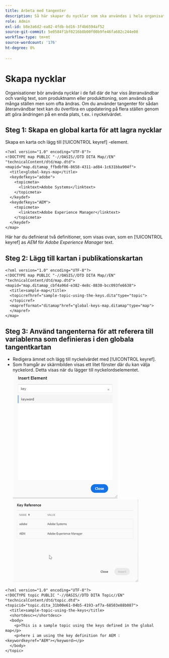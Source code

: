 ```yaml
---
title: Arbeta med tangenter
description: Så här skapar du nycklar som ska användas i hela organisationens innehåll
role: Admin
exl-id: b8e3a6d2-ea82-4fdb-bd16-3f4b6594af52
source-git-commit: 5e0584f1bf0216b8b00f00b9fe46fa682c244e08
workflow-type: tm+mt
source-wordcount: '176'
ht-degree: 0%

---
```


# Skapa nycklar

Organisationer bör använda nycklar i de fall där de har viss återanvändbar och vanlig text, som produktnamn eller produkttoning, som används på många ställen men som ofta ändras. Om du använder tangenter för sådan återanvändbar text kan du överföra en uppdatering på flera ställen genom att göra ändringen på en enda plats, t.ex. i nyckelvärdet.

## Steg 1: Skapa en global karta för att lagra nycklar

Skapa en karta och lägg till [!UICONTROL keyref] -element.

```
<?xml version="1.0" encoding="UTF-8"?>
<!DOCTYPE map PUBLIC "-//OASIS//DTD DITA Map//EN" "technicalContent/dtd/map.dtd">
<mapid="map.ditamap_ffbdbf06-8658-4311-ad84-1c631bba904f">
  <title>global-keys-map</title>
  <keydefkeys="adobe">
    <topicmeta>
      <linktext>Adobe Systems</linktext>
    </topicmeta>
  </keydef>
  <keydefkeys="AEM">
    <topicmeta>
      <linktext>Adobe Experience Manager</linktext>
    </topicmeta>
  </keydef>
</map>
```

Här har du definierat två definitioner, som visas ovan, som en [!UICONTROL keyref] as _AEM_ för _Adobe Experience Manager_ text.

## Steg 2: Lägg till kartan i publikationskartan

```
<?xml version="1.0" encoding="UTF-8"?>
<!DOCTYPE map PUBLIC "-//OASIS//DTD DITA Map//EN" "technicalContent/dtd/map.dtd">
<mapid="map.ditamap_cbf4a96d-e382-4e8c-8830-bcc093fe6638">
  <title>sample-map</title>
  <topicrefhref="sample-topic-using-the-keys.dita"type="topic">
  </topicref>
  <maprefformat="ditamap"href="global-keys-map.ditamap"type="map">
  </mapref>
</map>
```

## Steg 3: Använd tangenterna för att referera till variablerna som definieras i den globala tangentkartan

+ Redigera ämnet och lägg till nyckelvärdet med [!UICONTROL keyref].
+ Som framgår av skärmbilden visas ett litet fönster där du kan välja nyckelord. Detta visas när du lägger till nyckelordselementet.
  ![Infoga element](assets/insert_element.png)
  ![Nyckelreferens](assets/key_ref.png)

```
<?xml version="1.0" encoding="UTF-8"?>
<!DOCTYPE topic PUBLIC "-//OASIS//DTD DITA Topic//EN" "technicalContent/dtd/topic.dtd">
<topicid="topic.dita_31b00e61-04b5-4193-af7a-68503e88b087">
  <title>sample-topic-using-the-keys</title>
  <shortdesc></shortdesc>
  <body>
    <p>This is a sample topic using the keys defined in the global map</p>
    <p>here i am using the key definition for AEM :<keywordkeyref="AEM"></keyword></p>
  </body>
</topic>
```

